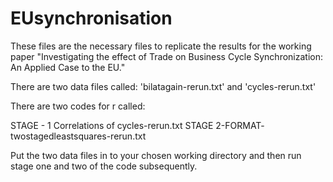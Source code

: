 # EUsynchronisation

These files are the necessary files to replicate the results for the working paper "Investigating the effect of Trade on Business Cycle Synchronization: An Applied Case to the EU."

There are two data files called: 'bilatagain-rerun.txt' and 'cycles-rerun.txt'

There are two codes for r called:

STAGE - 1 Correlations of cycles-rerun.txt
STAGE 2-FORMAT- twostagedleastsquares-rerun.txt

Put the two data files in to your chosen working directory and then run stage one and two of the code subsequently.
